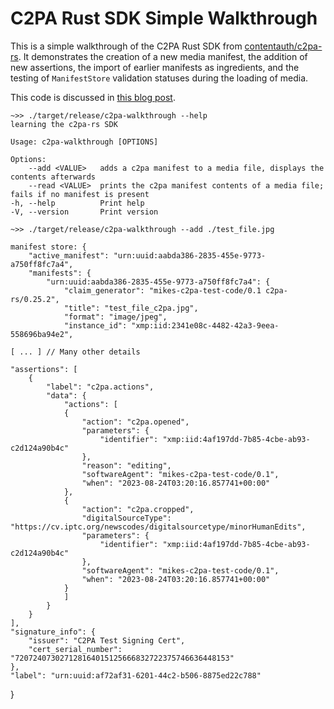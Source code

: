 # C2PA Rust SDK Simple Walkthrough

This is a simple walkthrough of the C2PA Rust SDK from [contentauth/c2pa-rs](https://github.com/contentauth/c2pa-rs). It demonstrates the creation of a new media manifest, the addition of new assertions, the import of earlier manifests as ingredients, and the testing of `ManifestStore` validation statuses during the loading of media.

This code is discussed in [this blog post](https://mikecvet.medium.com/verifying-the-origin-of-media-in-an-algorithmic-world-25bff92ab572).

    ~>> ./target/release/c2pa-walkthrough --help
    learning the c2pa-rs SDK

    Usage: c2pa-walkthrough [OPTIONS]

    Options:
        --add <VALUE>   adds a c2pa manifest to a media file, displays the contents afterwards
        --read <VALUE>  prints the c2pa manifest contents of a media file; fails if no manifest is present
    -h, --help          Print help
    -V, --version       Print version

    ~>> ./target/release/c2pa-walkthrough --add ./test_file.jpg 

    manifest store: {
        "active_manifest": "urn:uuid:aabda386-2835-455e-9773-a750ff8fc7a4",
        "manifests": {
            "urn:uuid:aabda386-2835-455e-9773-a750ff8fc7a4": {
                "claim_generator": "mikes-c2pa-test-code/0.1 c2pa-rs/0.25.2",
                "title": "test_file_c2pa.jpg",
                "format": "image/jpeg",
                "instance_id": "xmp:iid:2341e08c-4482-42a3-9eea-558696ba94e2",

    [ ... ] // Many other details

    "assertions": [
        {
            "label": "c2pa.actions",
            "data": {
                "actions": [
                {
                    "action": "c2pa.opened",
                    "parameters": {
                        "identifier": "xmp:iid:4af197dd-7b85-4cbe-ab93-c2d124a90b4c"
                    },
                    "reason": "editing",
                    "softwareAgent": "mikes-c2pa-test-code/0.1",
                    "when": "2023-08-24T03:20:16.857741+00:00"
                },
                {
                    "action": "c2pa.cropped",
                    "digitalSourceType": "https://cv.iptc.org/newscodes/digitalsourcetype/minorHumanEdits",
                    "parameters": {
                        "identifier": "xmp:iid:4af197dd-7b85-4cbe-ab93-c2d124a90b4c"
                    },
                    "softwareAgent": "mikes-c2pa-test-code/0.1",
                    "when": "2023-08-24T03:20:16.857741+00:00"
                }
                ]
            }
        }
    ],
    "signature_info": {
        "issuer": "C2PA Test Signing Cert",
        "cert_serial_number": "720724073027128164015125666832722375746636448153"
    },
    "label": "urn:uuid:af72af31-6201-44c2-b506-8875ed22c788"
}
